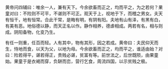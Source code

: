 黄帝问四辅曰：唯余一人，兼有天下。今余欲畜而正之，均而平之，为之若何？果童对曰：不险则不可平，不谌则不可正。观天于上，视地于下，而稽之男女。夫天有恒干，地有恒常。合此干常，是晦有明，有阴有阳。夫地有山有泽，有黑有白，有美有恶。地俗德以静，而天正名以作。静作相养，德虐相成。两若有名，相与则成。阴阳备物，化变乃生。

有任一则重，任百而轻。人有其中，物有其形，因之若成。黄帝曰：夫民仰天而生，恃地而食，以天为父，以地为母。今余欲畜而正之，均而平之，谁适由始？对曰：险若得平，谌若得正，贵贱必谌，贫富有等。前世法之，后世既陨，由果童始。果童于是衣褐而穿，负缾而峦，营行乞食，周流四国，以示贫贱之极。